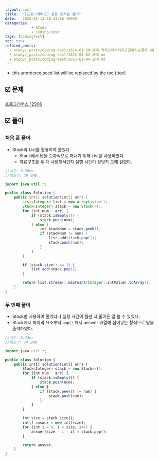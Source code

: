 ```yaml
---
layout: post
title:  "[프로그래머스] 같은 숫자는 싫어"
date:   2025-01-13 20:43:06 +0900
categories: 
            - Study
            - coding-test
tags: [CodingTest]            
toc: true
related_posts:
  - study/_posts/coding-test/2024-01-30-코테-격자안에서터지고떨어지는경우.md
  - study/_posts/coding-test/2025-01-02-코테.md
  - study/_posts/coding-test/2025-01-04-코테.md
---
```

* this unordered seed list will be replaced by the toc
{:toc}

## ☑️ 문제

[프로그래머스 12906](https://school.programmers.co.kr/learn/courses/30/lessons/12906)

## ☑️ 풀이

### 처음 푼 풀이

- Stack과 List를 활용하여 풀었다.
    - Stack에서 답을 순차적으로 꺼내기 위해 List를 사용하였다.
    - 자료구조를 두 개 사용해서인지 실행 시간이 상당히 오래 걸렸다.

```java
//시간: 3.20ms
//메모리: 79.6MB

import java.util.*;

public class Solution {
    public int[] solution(int[] arr) {
        List<Integer> list = new ArrayList<>();
        Stack<Integer> stack = new Stack<>();
        for (int num : arr) {
            if (stack.isEmpty()) {
                stack.push(num);
            } else {
                int stackNum = stack.peek();
                if (stackNum != num) {
                    list.add(stack.pop());
                    stack.push(num);
                }
            }
        }

        if (stack.size() == 1) {
            list.add(stack.pop());
        }

        return list.stream().mapToInt(Integer::intValue).toArray();
    }
}
```

### 두 번째 풀이

- Stack만 사용하여 풀었더니 실행 시간이 훨씬 더 줄어든 걸 볼 수 있었다.
- Stack에서 마지막 요소부터 `pop()` 해서 answer 배열에 집어넣는 형식으로 답을 출력하였다.

```jsx
//시간: 0.33ms
//메모리: 74.2MB

import java.util.*;

public class Solution {
    public int[] solution(int[] arr) {
        Stack<Integer> stack = new Stack<>();
        for (int num : arr) {
            if (stack.isEmpty()) {
                stack.push(num);
            } else {
                if (stack.peek() != num) {
                    stack.push(num);
                }
            }
        }

        int size = stack.size();
        int[] answer = new int[size];
        for (int i = 0; i < size; i++) {
            answer[size - 1 - i] = stack.pop();
        }

        return answer;
    }
}
```